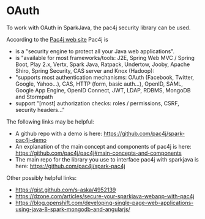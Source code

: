 
# OAuth

To work with OAuth in SparkJava, the pac4j security library can be used.

According to the [Pac4j web site](http://www.pac4j.org/) Pac4j is 
 * is a "security engine to protect all your Java web applications".
 * is "available for most frameworks/tools: J2E, Spring Web MVC / Spring Boot, Play 2.x, Vertx, Spark Java, Ratpack, Undertow, Jooby, Apache Shiro, Spring Security, CAS server and Knox (Hadoop):
 * "supports most authentication mechanisms: OAuth (Facebook, Twitter, Google, Yahoo...), CAS, HTTP (form, basic auth...), OpenID, SAML, Google App Engine, OpenID Connect, JWT, LDAP, RDBMS, MongoDB and Stormpath
 * support "[most] authorization checks: roles / permissions, CSRF, security headers..."

The following links may be helpful:
* A github repo with a demo is here: https://github.com/pac4j/spark-pac4j-demo
* An explanation of the main concept and components of pac4j is here: https://github.com/pac4j/pac4j#main-concepts-and-components
* The main repo for the library you use to interface pac4j with sparkjava is here: https://github.com/pac4j/spark-pac4j

Other possibly helpful links:
* https://gist.github.com/s-aska/4952139
* https://dzone.com/articles/secure-your-sparkjava-webapp-with-pac4j
* https://blog.openshift.com/developing-single-page-web-applications-using-java-8-spark-mongodb-and-angularjs/
